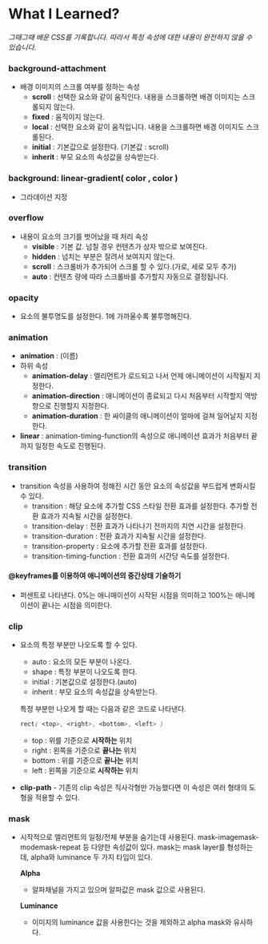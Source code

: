 # What I Learned?

*그때그때 배운 CSS를 기록합니다. 따라서 특정 속성에 대한 내용이 완전하지 않을 수 있습니다.*

### background-attachment 

* 배경 이미지의 스크롤 여부를 정하는 속성
  * **scroll** : 선택한 요소와 같이 움직인다. 내용을 스크롤하면 배경 이미지는 스크롤되지 않는다.
  * **fixed** : 움직이지 않는다.
  * **local** : 선택한 요소와 같이 움직입니다. 내용을 스크롤하면 배경 이미지도 스크롤된다.
  * **initial** : 기본값으로 설정한다. (기본값 : scroll)
  * **inherit** : 부모 요소의 속성값을 상속받는다.

### background: linear-gradient( color , color )

* 그라데이션 지정

### overflow

* 내용이 요소의 크기를 벗어났을 때 처리 속성
  * **visible** : 기본 값. 넘칠 경우 컨텐츠가 상자 밖으로 보여진다.
  * **hidden** : 넘치는 부분은 잘려서 보여지지 않는다.
  * **scroll** : 스크롤바가 추가되어 스크롤 할 수 있다.(가로, 세로 모두 추가)
  * **auto** : 컨텐츠 량에 따라 스크롤바를 추가할지 자동으로 결정됩니다.

### opacity 

* 요소의 불투명도를 설정한다. 1에 가까울수록 불투명해진다.

### animation 

* **animation** : (이름)
* 하위 속성
  * **animation-delay** : 엘리먼트가 로드되고 나서 언제 애니메이션이 시작될지 지정한다.
  * **animation-direction** : 애니메이션이 종료되고 다시 처음부터 시작할지 역방향으로 진행할지 지정한다.
  * **animation-duration** : 한 싸이클의 애니메이션이 얼마에 걸쳐 일어날지 지정한다.
* **linear** : animation-timing-function의 속성으로 애니메이션 효과가 처음부터 끝까지 일정한 속도로 진행된다.

### transition

* transition 속성을 사용하여 정해진 시간 동안 요소의 속성값을 부드럽게 변화시킬 수 있다.
  * transition : 해당 요소에 추가할 CSS 스타일 전환 효과를 설정한다. 추가할 전환 효과가 지속될 시간을 설정한다.
  * transition-delay : 전환 효과가 나타나기 전까지의 지연 시간을 설정한다.
  * transition-duration : 전환 효과가 지속될 시간을 설정한다.
  * transition-property : 요소에 추가할 전환 효과를 설정한다.
  * transition-timing-function : 전환 효과의 시간당 속도를 설정한다.

#### @keyframes를 이용하여 애니메이션의 중간상태 기술하기

* 퍼센트로 나타낸다. 0%는 애니매이션이 시작된 시점을 의미하고 100%는 애니메이션이 끝나는 시점을 의미한다. 

### clip

* 요소의 특정 부분만 나오도록 할 수 있다.

  * auto : 요소의 모든 부분이 나온다.
  * shape : 특정 부분이 나오도록 한다.
  * initial : 기본값으로 설정한다.(auto)
  * inherit : 부모 요소의 속성값을 상속받는다.

  특정 부분만 나오게 할 때는 다음과 같은 코드로 나타낸다.

  ``````css
  rect( <top>, <right>, <bottom>, <left> )
  ``````

  * top : 위를 기준으로 **시작하는** 위치
  * right : 왼쪽을 기준으로 **끝나는** 위치
  * bottom : 위를 기준으로 **끝나는** 위치
  * left : 왼쪽을 기준으로 **시작하는** 위치

* **clip-path** - 기존의 clip 속성은 직사각형만 가능했다면 이 속성은 여러 형태의 도형을 적용할 수 있다. 

### mask

* 시작적으로 엘리먼트의 일정/전체 부분을 숨기는데 사용된다.  mask-imagemask-modemask-repeat 등 다양한 속성값이 있다. mask는 mask layer를 형성하는데, alpha와 luminance 두 가지 타입이 있다. 

  **Alpha**

  * 알파채널을 가지고 있으며 알파값은 mask 값으로 사용된다. 

  **Luminance**

  * 이미지의 luminance 값을 사용한다는 것을 제외하고 alpha mask와 유사하다. 